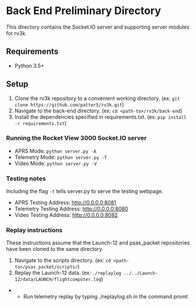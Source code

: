 # Back End Preliminary Directory
This directory contains the Socket.IO server and supporting server modules for rv3k.

## Requirements
- Python 3.5+

## Setup
1. Clone the rv3k repository to a convenient working directory. (ex: `git clone https://github.com/patter5/rv3k.git`)
2. Navigate to the back-end directory. (ex: `cd <path-to>/rv3k/back-end`)
3. Install the dependencies specified in requirements.txt. (ex: `pip install -r requirements.txt`)

### Running the Rocket View 3000 Socket.IO server
- APRS Mode: `python server.py -A`
- Telemetry Mode: `python server.py -T`
- Video Mode: `python server.py -V`

### Testing notes
Including the flag `-t` tells server.py to serve the testing webpage.
- APRS Testing Address: http://0.0.0.0:8081
- Telemetry Testing Address: http://0.0.0.0:8080
- Video Testing Address: http://0.0.0.0:8082

### Replay instructions
These instructions assume that the Launch-12 and psas_packet repositories have been cloned to the same directory.
1. Navigate to the scripts directory. (ex: `cd <path-to>/psas_packet/scripts/`)
2. Replay the Launch-12 data. (ex: `./replaylog ../../Launch-12/data/LAUNCH/flightcomputer.log`)
 - - Run telemetry replay by typing ./replaylog.sh in the command promt
